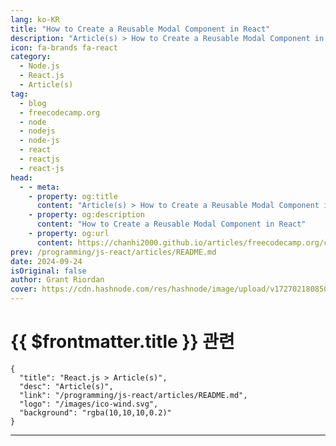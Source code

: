 ```yaml
---
lang: ko-KR
title: "How to Create a Reusable Modal Component in React"
description: "Article(s) > How to Create a Reusable Modal Component in React"
icon: fa-brands fa-react
category: 
  - Node.js
  - React.js
  - Article(s)
tag: 
  - blog
  - freecodecamp.org
  - node
  - nodejs
  - node-js
  - react
  - reactjs
  - react-js
head:
  - - meta:
    - property: og:title
      content: "Article(s) > How to Create a Reusable Modal Component in React"
    - property: og:description
      content: "How to Create a Reusable Modal Component in React"
    - property: og:url
      content: https://chanhi2000.github.io/articles/freecodecamp.org/create-react-reusable-modal-component.html
prev: /programming/js-react/articles/README.md
date: 2024-09-24
isOriginal: false
author: Grant Riordan
cover: https://cdn.hashnode.com/res/hashnode/image/upload/v1727021808508/312a7af2-5049-4093-9f58-5ef277986598.png
---
```


# {{ $frontmatter.title }} 관련

```component VPCard
{
  "title": "React.js > Article(s)",
  "desc": "Article(s)",
  "link": "/programming/js-react/articles/README.md",
  "logo": "/images/ico-wind.svg",
  "background": "rgba(10,10,10,0.2)"
}
```

---

<SiteInfo
  name="How to Create a Reusable Modal Component in React"
  desc="When using React, we strive to create reusable components as much as we can to limit the number of components and repetition. This keeps your code “DRY”. DRY is a concept you may have come across—it means “Don’t Repeat Yourself”. DRY is a coding prin..."
  url="https://freecodecamp.org/news/create-react-reusable-modal-component/"
  logo="https://cdn.freecodecamp.org/universal/favicons/favicon.ico"
  preview="https://cdn.hashnode.com/res/hashnode/image/upload/v1727021808508/312a7af2-5049-4093-9f58-5ef277986598.png"/>

<!-- TODO: 작성 -->

<!-- 
<p>When using React, we strive to create reusable components as much as we can to limit the number of components and repetition. This keeps your code “DRY”.</p>
<p>DRY is a concept you may have come across—it means “Don’t Repeat Yourself”. DRY is a coding principle that encourages you to minimize code duplication by using abstractions like functions or modules.</p>
<p>It's important because it reduces redundancy, makes code easier to maintain, improves readability, and decreases the risk of errors during updates.</p>
<h2 id="heading-what-will-this-article-cover">What Will This Article Cover?</h2>
<p>In this article, you’ll learn:</p>
<ul>
<li><p>How to build a modal using React and CSS.</p>
</li>
<li><p>How to ensure that the modal can be reused in multiple scenarios, content and styling.</p>
</li>
<li><p>How to integrate state and callback functions into the modal.</p>
</li>
</ul>
<h2 id="heading-table-of-contents">Table of Contents</h2>
<ul>
<li><p><a class="post-section-overview" href="#heading-what-will-this-article-cover">What Will This Article Cover?</a></p>
</li>
<li><p><a class="post-section-overview" href="#heading-the-core-modal-component">The Core Modal Component</a></p>
</li>
<li><p><a class="post-section-overview" href="#heading-props-interface">Props Interface</a></p>
</li>
<li><p><a class="post-section-overview" href="#heading-the-markup">The Markup</a></p>
</li>
<li><p><a class="post-section-overview" href="#heading-react-useeffect">React useEffect</a></p>
</li>
<li><p><a class="post-section-overview" href="#heading-when-do-we-use-useeffect">When Do We Use useEffect?</a></p>
</li>
<li><p><a class="post-section-overview" href="#heading-how-to-use-the-reusable-modal">How to Use the Reusable Modal</a></p>
</li>
<li><p><a class="post-section-overview" href="#heading-additional-improvements">Additional Improvements</a></p>
</li>
<li><p><a class="post-section-overview" href="#heading-conclusion">Conclusion</a></p>
</li>
</ul>
<h2 id="heading-the-core-modal-component">The Core Modal Component</h2>
<p>In this section, we'll use React to build a component library. There are multiple patterns that you can follow to do this, but one of my favorite is the atomic design pattern.</p>
<pre class="language-typescript" tabindex="0"><code class="language-typescript"><span class="token keyword">import</span> React<span class="token punctuation">,</span> <span class="token punctuation">{</span>useEffect<span class="token punctuation">}</span> <span class="token keyword">from</span> <span class="token string">'react'</span><span class="token punctuation">;</span>
<span class="token keyword">import</span> <span class="token string">'./Modal.css'</span>

<span class="token keyword">interface</span> <span class="token class-name">Props</span> <span class="token punctuation">{</span>
    open<span class="token operator">:</span> <span class="token builtin">boolean</span><span class="token punctuation">;</span>
    cancelFn<span class="token operator">?</span><span class="token operator">:</span> <span class="token punctuation">(</span><span class="token punctuation">)</span> <span class="token operator">=&gt;</span> <span class="token keyword">void</span><span class="token punctuation">;</span>
    primaryFn<span class="token operator">?</span><span class="token operator">:</span> <span class="token punctuation">(</span><span class="token punctuation">)</span> <span class="token operator">=&gt;</span> <span class="token keyword">void</span><span class="token punctuation">;</span>
    closeIcon<span class="token operator">?</span><span class="token operator">:</span> <span class="token builtin">string</span><span class="token punctuation">;</span>
    content<span class="token operator">?</span><span class="token operator">:</span> React<span class="token punctuation">.</span>ReactNode<span class="token punctuation">;</span>
    titleContent<span class="token operator">?</span><span class="token operator">:</span> React<span class="token punctuation">.</span>ReactNode<span class="token punctuation">;</span>
    className<span class="token operator">?</span><span class="token operator">:</span> <span class="token builtin">string</span><span class="token punctuation">;</span>
<span class="token punctuation">}</span>

<span class="token keyword">export</span> <span class="token keyword">const</span> Modal<span class="token operator">:</span> React<span class="token punctuation">.</span><span class="token constant">FC</span><span class="token operator">&lt;</span>Props<span class="token operator">&gt;</span> <span class="token operator">=</span> <span class="token punctuation">(</span>props<span class="token punctuation">)</span> <span class="token operator">=&gt;</span> <span class="token punctuation">{</span>
    <span class="token keyword">const</span> <span class="token punctuation">{</span>open<span class="token punctuation">,</span> cancelFn<span class="token punctuation">,</span> primaryFn<span class="token punctuation">,</span> closeIcon<span class="token punctuation">,</span> titleContent<span class="token punctuation">,</span> content<span class="token punctuation">}</span> <span class="token operator">=</span> props<span class="token punctuation">;</span>

    <span class="token comment">// simple useEffect to capture ESC key to close the modal </span>
    <span class="token function">useEffect</span><span class="token punctuation">(</span><span class="token punctuation">(</span><span class="token punctuation">)</span> <span class="token operator">=&gt;</span> <span class="token punctuation">{</span>
        <span class="token keyword">const</span> <span class="token function-variable function">handleKeyDown</span> <span class="token operator">=</span> <span class="token punctuation">(</span>e<span class="token operator">:</span> KeyboardEvent<span class="token punctuation">)</span> <span class="token operator">=&gt;</span> <span class="token punctuation">{</span>
            <span class="token keyword">if</span> <span class="token punctuation">(</span>e<span class="token punctuation">.</span>key <span class="token operator">===</span> <span class="token string">'Escape'</span> <span class="token operator">&amp;&amp;</span> open<span class="token punctuation">)</span> <span class="token punctuation">{</span>
                <span class="token keyword">if</span> <span class="token punctuation">(</span>cancelFn<span class="token punctuation">)</span> <span class="token punctuation">{</span>
                    <span class="token function">cancelFn</span><span class="token punctuation">(</span><span class="token punctuation">)</span><span class="token punctuation">;</span>
                <span class="token punctuation">}</span>
            <span class="token punctuation">}</span>
        <span class="token punctuation">}</span><span class="token punctuation">;</span>

        document<span class="token punctuation">.</span><span class="token function">addEventListener</span><span class="token punctuation">(</span><span class="token string">'keydown'</span><span class="token punctuation">,</span> handleKeyDown<span class="token punctuation">)</span><span class="token punctuation">;</span>
        <span class="token keyword">return</span> <span class="token punctuation">(</span><span class="token punctuation">)</span> <span class="token operator">=&gt;</span> document<span class="token punctuation">.</span><span class="token function">removeEventListener</span><span class="token punctuation">(</span><span class="token string">'keydown'</span><span class="token punctuation">,</span> handleKeyDown<span class="token punctuation">)</span><span class="token punctuation">;</span>
    <span class="token punctuation">}</span><span class="token punctuation">,</span> <span class="token punctuation">[</span>open<span class="token punctuation">,</span> cancelFn<span class="token punctuation">]</span><span class="token punctuation">)</span><span class="token punctuation">;</span>


    <span class="token keyword">if</span> <span class="token punctuation">(</span><span class="token operator">!</span>open<span class="token punctuation">)</span> <span class="token keyword">return</span> <span class="token keyword">null</span><span class="token punctuation">;</span>

    <span class="token keyword">return</span> <span class="token punctuation">(</span>
        <span class="token operator">&lt;</span>div className<span class="token operator">=</span><span class="token string">"modalBackground"</span><span class="token operator">&gt;</span>
            <span class="token operator">&lt;</span>div className<span class="token operator">=</span><span class="token string">"modalContainer"</span><span class="token operator">&gt;</span>
                <span class="token punctuation">{</span>titleContent <span class="token operator">&amp;&amp;</span> <span class="token punctuation">(</span><span class="token operator">&lt;</span>div className<span class="token operator">=</span><span class="token string">"title"</span><span class="token operator">&gt;</span>
                        <span class="token punctuation">{</span>titleContent<span class="token punctuation">}</span>
                        <span class="token operator">&lt;</span>div className<span class="token operator">=</span><span class="token string">"titleCloseBtn"</span><span class="token operator">&gt;</span>
                            <span class="token operator">&lt;</span>button onClick<span class="token operator">=</span><span class="token punctuation">{</span>cancelFn<span class="token punctuation">}</span><span class="token operator">&gt;</span><span class="token punctuation">{</span>closeIcon <span class="token operator">??</span> <span class="token string">'X'</span><span class="token punctuation">}</span><span class="token operator">&lt;</span><span class="token operator">/</span>button<span class="token operator">&gt;</span>
                        <span class="token operator">&lt;</span><span class="token operator">/</span>div<span class="token operator">&gt;</span>
                    <span class="token operator">&lt;</span><span class="token operator">/</span>div<span class="token operator">&gt;</span>
                <span class="token punctuation">)</span><span class="token punctuation">}</span>

                <span class="token operator">&lt;</span>div className<span class="token operator">=</span><span class="token string">"body"</span><span class="token operator">&gt;</span>
                    <span class="token punctuation">{</span>content<span class="token punctuation">}</span>
                <span class="token operator">&lt;</span><span class="token operator">/</span>div<span class="token operator">&gt;</span>

                <span class="token operator">&lt;</span>div className<span class="token operator">=</span><span class="token string">"footer"</span><span class="token operator">&gt;</span>
                    <span class="token punctuation">{</span>secondaryFn <span class="token operator">&amp;&amp;</span> <span class="token punctuation">(</span>
                        <span class="token operator">&lt;</span>button onClick<span class="token operator">=</span><span class="token punctuation">{</span>secondaryFn<span class="token punctuation">}</span> id<span class="token operator">=</span><span class="token string">"cancelBtn"</span><span class="token operator">&gt;</span>
                            Cancel
                        <span class="token operator">&lt;</span><span class="token operator">/</span>button<span class="token operator">&gt;</span>
                    <span class="token punctuation">)</span><span class="token punctuation">}</span>
                    <span class="token punctuation">{</span>primaryFn <span class="token operator">&amp;&amp;</span> <span class="token punctuation">(</span>
                        <span class="token operator">&lt;</span>button onClick<span class="token operator">=</span><span class="token punctuation">{</span>primaryFn<span class="token punctuation">}</span><span class="token operator">&gt;</span>Continue<span class="token operator">&lt;</span><span class="token operator">/</span>button<span class="token operator">&gt;</span>
                    <span class="token punctuation">)</span><span class="token punctuation">}</span>
                <span class="token operator">&lt;</span><span class="token operator">/</span>div<span class="token operator">&gt;</span>
            <span class="token operator">&lt;</span><span class="token operator">/</span>div<span class="token operator">&gt;</span>
        <span class="token operator">&lt;</span><span class="token operator">/</span>div<span class="token operator">&gt;</span>

    <span class="token punctuation">)</span><span class="token punctuation">;</span>
<span class="token punctuation">}</span><span class="token punctuation">;</span>
</code></pre>
<pre class="language-scss" tabindex="0"><code class="language-scss">
<span class="token selector">.modalBackground </span><span class="token punctuation">{</span>
    <span class="token property">width</span><span class="token punctuation">:</span> 100vw<span class="token punctuation">;</span>
    <span class="token property">height</span><span class="token punctuation">:</span> 100vh<span class="token punctuation">;</span>
    <span class="token property">background-color</span><span class="token punctuation">:</span> <span class="token function">rgb</span><span class="token punctuation">(</span>33<span class="token punctuation">,</span> 33<span class="token punctuation">,</span> 33<span class="token punctuation">,</span> 0.9<span class="token punctuation">)</span><span class="token punctuation">;</span>
    <span class="token property">position</span><span class="token punctuation">:</span> fixed<span class="token punctuation">;</span>
    <span class="token property">display</span><span class="token punctuation">:</span> flex<span class="token punctuation">;</span>
    <span class="token property">justify-content</span><span class="token punctuation">:</span> center<span class="token punctuation">;</span>
    <span class="token property">align-items</span><span class="token punctuation">:</span> center<span class="token punctuation">;</span>
<span class="token punctuation">}</span>

<span class="token selector">.modalContainer </span><span class="token punctuation">{</span>
    <span class="token property">display</span><span class="token punctuation">:</span> flex<span class="token punctuation">;</span>
    <span class="token property">flex-direction</span><span class="token punctuation">:</span> column<span class="token punctuation">;</span>
    <span class="token property">border-radius</span><span class="token punctuation">:</span> 20px<span class="token punctuation">;</span>
    <span class="token property">background-color</span><span class="token punctuation">:</span> white<span class="token punctuation">;</span>
    <span class="token property">box-shadow</span><span class="token punctuation">:</span> <span class="token function">rgba</span><span class="token punctuation">(</span>0<span class="token punctuation">,</span> 0<span class="token punctuation">,</span> 0<span class="token punctuation">,</span> 0.35<span class="token punctuation">)</span> 0px 5px 15px<span class="token punctuation">;</span>

<span class="token punctuation">}</span>

<span class="token selector">.modalContainer .title </span><span class="token punctuation">{</span>
    <span class="token property">display</span><span class="token punctuation">:</span> flex<span class="token punctuation">;</span>
    <span class="token property">flex-direction</span><span class="token punctuation">:</span> row<span class="token punctuation">;</span>
    <span class="token property">text-align</span><span class="token punctuation">:</span> center<span class="token punctuation">;</span>
    <span class="token property">align-items</span><span class="token punctuation">:</span> center<span class="token punctuation">;</span>
    <span class="token property">justify-content</span><span class="token punctuation">:</span> space-between<span class="token punctuation">;</span>
    <span class="token property">padding</span><span class="token punctuation">:</span> 8px<span class="token punctuation">;</span>
    <span class="token property">border-top-right-radius</span><span class="token punctuation">:</span> 20px<span class="token punctuation">;</span>
    <span class="token property">border-top-left-radius</span><span class="token punctuation">:</span> 20px<span class="token punctuation">;</span>
    <span class="token property">background-color</span><span class="token punctuation">:</span> #FFE936<span class="token punctuation">;</span>
<span class="token punctuation">}</span>

<span class="token selector">.titleCloseBtn </span><span class="token punctuation">{</span>
    <span class="token property">display</span><span class="token punctuation">:</span> flex<span class="token punctuation">;</span>
    <span class="token property">justify-content</span><span class="token punctuation">:</span> flex-end<span class="token punctuation">;</span>
<span class="token punctuation">}</span>

<span class="token selector">.titleCloseBtn button </span><span class="token punctuation">{</span>
    <span class="token property">font-size</span><span class="token punctuation">:</span> 0.3rem<span class="token punctuation">;</span>
<span class="token punctuation">}</span>

<span class="token selector">.titleCloseBtn button </span><span class="token punctuation">{</span>
    <span class="token property">background-color</span><span class="token punctuation">:</span> transparent<span class="token punctuation">;</span>
    <span class="token property">border</span><span class="token punctuation">:</span> none<span class="token punctuation">;</span>
    <span class="token property">font-size</span><span class="token punctuation">:</span> 25px<span class="token punctuation">;</span>
    <span class="token property">cursor</span><span class="token punctuation">:</span> pointer<span class="token punctuation">;</span>
<span class="token punctuation">}</span>

<span class="token selector">.modalContainer .body </span><span class="token punctuation">{</span>
    <span class="token property">flex</span><span class="token punctuation">:</span> 1<span class="token punctuation">;</span>
    <span class="token property">padding</span><span class="token punctuation">:</span> 16px<span class="token punctuation">;</span>
    <span class="token property">display</span><span class="token punctuation">:</span> flex<span class="token punctuation">;</span>
    <span class="token property">flex-direction</span><span class="token punctuation">:</span> column<span class="token punctuation">;</span>
    <span class="token property">justify-content</span><span class="token punctuation">:</span> center<span class="token punctuation">;</span>
    <span class="token property">align-items</span><span class="token punctuation">:</span> center<span class="token punctuation">;</span>
    <span class="token property">font-size</span><span class="token punctuation">:</span> 1rem<span class="token punctuation">;</span>
    <span class="token property">text-align</span><span class="token punctuation">:</span> center<span class="token punctuation">;</span>
<span class="token punctuation">}</span>

<span class="token selector">.modalContainer .footer </span><span class="token punctuation">{</span>
    <span class="token property">display</span><span class="token punctuation">:</span> flex<span class="token punctuation">;</span>
    <span class="token property">justify-content</span><span class="token punctuation">:</span> center<span class="token punctuation">;</span>
    <span class="token property">align-items</span><span class="token punctuation">:</span> center<span class="token punctuation">;</span>
<span class="token punctuation">}</span>

<span class="token selector">.modalContainer .footer button </span><span class="token punctuation">{</span>
    <span class="token property">width</span><span class="token punctuation">:</span> 150px<span class="token punctuation">;</span>
    <span class="token property">height</span><span class="token punctuation">:</span> 45px<span class="token punctuation">;</span>
    <span class="token property">margin</span><span class="token punctuation">:</span> 10px<span class="token punctuation">;</span>
    <span class="token property">border</span><span class="token punctuation">:</span> none<span class="token punctuation">;</span>
    <span class="token property">background-color</span><span class="token punctuation">:</span> cornflowerblue<span class="token punctuation">;</span>
    <span class="token property">color</span><span class="token punctuation">:</span> white<span class="token punctuation">;</span>
    <span class="token property">border-radius</span><span class="token punctuation">:</span> 8px<span class="token punctuation">;</span>
    <span class="token property">font-size</span><span class="token punctuation">:</span> 20px<span class="token punctuation">;</span>
    <span class="token property">cursor</span><span class="token punctuation">:</span> pointer<span class="token punctuation">;</span>
<span class="token punctuation">}</span>

<span class="token selector">#cancelBtn </span><span class="token punctuation">{</span>
    <span class="token property">background-color</span><span class="token punctuation">:</span> crimson<span class="token punctuation">;</span>
<span class="token punctuation">}</span>
</code></pre>
<p>The code above is the core modal component. Let’s break it down.</p>
<h2 id="heading-props-interface">Props Interface</h2>
<pre class="language-typescript" tabindex="0"><code class="language-typescript"><span class="token keyword">interface</span> <span class="token class-name">Props</span> <span class="token punctuation">{</span>
    open<span class="token operator">:</span> <span class="token builtin">boolean</span><span class="token punctuation">;</span>
    cancelFn<span class="token operator">?</span><span class="token operator">:</span> <span class="token punctuation">(</span><span class="token punctuation">)</span> <span class="token operator">=&gt;</span> <span class="token keyword">void</span><span class="token punctuation">;</span>
    primaryFn<span class="token operator">?</span><span class="token operator">:</span> <span class="token punctuation">(</span><span class="token punctuation">)</span> <span class="token operator">=&gt;</span> <span class="token keyword">void</span><span class="token punctuation">;</span>
    closeIcon<span class="token operator">?</span><span class="token operator">:</span> <span class="token builtin">string</span> <span class="token operator">|</span> React<span class="token punctuation">.</span>ReactNode<span class="token punctuation">;</span>
    content<span class="token operator">?</span><span class="token operator">:</span> React<span class="token punctuation">.</span>ReactNode<span class="token punctuation">;</span>
    titleContent<span class="token operator">?</span><span class="token operator">:</span> React<span class="token punctuation">.</span>ReactNode<span class="token punctuation">;</span>
<span class="token punctuation">}</span>
</code></pre>
<p>In this interface (which we’re passing to the <code>Modal</code> component) we have:</p>
<ul>
<li><p><code>open</code>: A boolean value that signifies whether the modal should be shown or not. A common way of toggling the modal on or off.</p>
</li>
<li><p><code>cancelFn</code>: An optional parameter (denoted by <code>?</code>) that provides a call back function for when the secondary button is being pressed. For example, the <code>cancel</code> functionality to close the modal, or undo an action.</p>
</li>
<li><p><code>primaryFn</code>: An optional parameter that provides a call back function for when the primary button is being pressed. For example, <code>ok</code>, <code>confirm</code>, or <code>submit</code> functionality.</p>
</li>
<li><p><code>closeIcon</code>: An optional parameter that provides an icon to be used as the top right close button for the modal. For example, you could use a circle with an X in it, or another form of a button.</p>
</li>
<li><p><code>content</code>: An optional parameter that provides the inner content for the modal. This could be as simple as a <code>&lt;p/&gt;</code> tag to a fully fledged <code>&lt;form/&gt;</code> element.</p>
</li>
<li><p><code>titleContent</code>: An optional parameter that provides content to be situated within the title section of the modal. This could be anything from text, to a logo image, anything you want.</p>
</li>
</ul>
<h2 id="heading-the-markup">The Markup</h2>
<p>The markup is pretty straightforward, there are <code>divs</code> for each section (title, content, and actions) along with some conditional rendering logic.</p>
<p>That is:</p>
<pre class="language-typescript" tabindex="0"><code class="language-typescript"><span class="token punctuation">{</span>titleContent <span class="token operator">&amp;&amp;</span> <span class="token punctuation">(</span>
    <span class="token operator">&lt;</span>div className<span class="token operator">=</span><span class="token string">"title"</span><span class="token operator">&gt;</span>
        <span class="token punctuation">{</span>titleContent<span class="token punctuation">}</span>
        <span class="token operator">&lt;</span>div className<span class="token operator">=</span><span class="token string">"titleCloseBtn"</span><span class="token operator">&gt;</span>
            <span class="token operator">&lt;</span>button onClick<span class="token operator">=</span><span class="token punctuation">{</span>secondaryFn<span class="token punctuation">}</span><span class="token operator">&gt;</span><span class="token punctuation">{</span>closeIcon <span class="token operator">??</span> <span class="token string">'X'</span><span class="token punctuation">}</span><span class="token operator">&lt;</span><span class="token operator">/</span>button<span class="token operator">&gt;</span>
         <span class="token operator">&lt;</span><span class="token operator">/</span>div<span class="token operator">&gt;</span>
    <span class="token operator">&lt;</span><span class="token operator">/</span>div<span class="token operator">&gt;</span>
<span class="token punctuation">)</span><span class="token punctuation">}</span>
</code></pre>
<p>We used the short-circuit evaluation syntax to check if the <code>titleContent</code> property is defined by the developer. If it is, the modal’s title is rendered; if not, the title section is omitted.</p>
<p>This approach allows flexible configuration of the modal, letting you easily include or exclude sections like title, content, or actions.</p>
<p>For example, a confirmation modal might only need a title like 'Are you sure?' and action buttons like 'Yes' or 'No', without any additional content.</p>
<h2 id="heading-react-useeffect">React useEffect</h2>
<p>If you’re not familiar with <code>useEffect</code> and plan on using React more, l’d highly recommend reading about it <a target="_blank" href="https://react.dev/reference/react/useEffect">here</a>, as it is one of the backbones of React’s ecosystem.</p>
<p>In essence, <code>useEffect</code> is like a helper that makes sure you do things at the right time in your app.</p>
<h2 id="heading-when-do-we-use-useeffect">When Do We Use <code>useEffect</code>?</h2>
<ol>
<li><p>When you want something to happen right after your app is ready:</p>
<ul>
<li>Example: When the app opens, and you want to fetch some data from the internet (like loading recipes for your dinner).</li>
</ul>
</li>
<li><p>When something a state variable or input prop changes, and you want to do something after that change.</p>
</li>
<li><p>When your app closes or cleans up.</p>
</li>
</ol>
<p>In our React App, we’ve created a <code>useEffect</code> Hook that runs after our modal component has loaded. The <code>useEffect</code> will simply attach a <code>keydown</code> event handler to the <code>document</code> (the page/DOM), which will listen to all keys that are pressed on the screen, and then check if it is the <code>ESC</code> key.</p>
<p>If it is the <code>ESC</code> key, it will call the <code>secondaryFn</code> function passed into the modal. In our case, this is the function that closes the modal. The <code>return</code> statement removes the event handler on unmount (when <code>modalOpen</code> is <code>false</code>).</p>
<h2 id="heading-how-to-use-the-reusable-modal">How to Use the Reusable Modal</h2>
<pre class="language-typescript" tabindex="0"><code class="language-typescript"><span class="token keyword">import</span> <span class="token string">'./App.css'</span>
<span class="token keyword">import</span> <span class="token punctuation">{</span>useState<span class="token punctuation">}</span> <span class="token keyword">from</span> <span class="token string">"react"</span><span class="token punctuation">;</span>
<span class="token keyword">import</span> <span class="token punctuation">{</span>Modal<span class="token punctuation">}</span> <span class="token keyword">from</span> <span class="token string">"./components/molecules/Modal"</span><span class="token punctuation">;</span>

<span class="token keyword">function</span> <span class="token function">App</span><span class="token punctuation">(</span><span class="token punctuation">)</span> <span class="token punctuation">{</span>

    <span class="token keyword">const</span> <span class="token punctuation">[</span>modalOpen<span class="token punctuation">,</span> setModalOpen<span class="token punctuation">]</span> <span class="token operator">=</span> <span class="token function">useState</span><span class="token punctuation">(</span><span class="token boolean">false</span><span class="token punctuation">)</span><span class="token punctuation">;</span>

    <span class="token keyword">return</span> <span class="token punctuation">(</span>
        <span class="token operator">&lt;</span>div className<span class="token operator">=</span><span class="token string">"App"</span><span class="token operator">&gt;</span>
            <span class="token operator">&lt;</span>h1<span class="token operator">&gt;</span>Hey<span class="token punctuation">,</span> click on the button to open the modal<span class="token punctuation">.</span><span class="token operator">&lt;</span><span class="token operator">/</span>h1<span class="token operator">&gt;</span>
            <span class="token operator">&lt;</span>button className<span class="token operator">=</span><span class="token string">"openModalBtn"</span> onClick<span class="token operator">=</span><span class="token punctuation">{</span><span class="token punctuation">(</span><span class="token punctuation">)</span> <span class="token operator">=&gt;</span> <span class="token function">setModalOpen</span><span class="token punctuation">(</span><span class="token boolean">true</span><span class="token punctuation">)</span><span class="token punctuation">}</span><span class="token operator">&gt;</span>
                Open
            <span class="token operator">&lt;</span><span class="token operator">/</span>button<span class="token operator">&gt;</span>

            <span class="token operator">&lt;</span>Modal 
                open<span class="token operator">=</span><span class="token punctuation">{</span>modalOpen<span class="token punctuation">}</span>
                titleContent<span class="token operator">=</span><span class="token punctuation">{</span><span class="token operator">&lt;</span>h1<span class="token operator">&gt;</span> Close <span class="token operator">&lt;</span><span class="token operator">/</span>h1<span class="token operator">&gt;</span><span class="token punctuation">}</span>
                secondaryFn<span class="token operator">=</span><span class="token punctuation">{</span><span class="token punctuation">(</span><span class="token punctuation">)</span> <span class="token operator">=&gt;</span> <span class="token function">setModalOpen</span><span class="token punctuation">(</span><span class="token boolean">false</span><span class="token punctuation">)</span><span class="token punctuation">}</span>
                content<span class="token operator">=</span><span class="token punctuation">{</span>
                   <span class="token operator">&lt;</span><span class="token operator">&gt;</span>
                     <span class="token operator">&lt;</span>h2<span class="token operator">&gt;</span>This <span class="token keyword">is</span> a modal<span class="token operator">&lt;</span><span class="token operator">/</span>h2<span class="token operator">&gt;</span>
                     <span class="token operator">&lt;</span>p<span class="token operator">&gt;</span>You can close it by pressing Escape key<span class="token punctuation">,</span> pressing close<span class="token punctuation">,</span> or clicking outside the modal<span class="token punctuation">.</span><span class="token operator">&lt;</span><span class="token operator">/</span>p<span class="token operator">&gt;</span>
                  <span class="token operator">&lt;</span><span class="token operator">/</span><span class="token operator">&gt;</span>

               <span class="token punctuation">}</span>
           <span class="token operator">/</span><span class="token operator">&gt;</span>
        <span class="token operator">&lt;</span><span class="token operator">/</span>div<span class="token operator">&gt;</span>
    <span class="token punctuation">)</span><span class="token punctuation">;</span>
<span class="token punctuation">}</span>

<span class="token keyword">export</span> <span class="token keyword">default</span> App
</code></pre>
<h3 id="heading-breaking-it-down">Breaking It Down</h3>
<p>In the above code, we have a button component that triggers the modal to be displayed. This is done by updating the <code>useState</code> variable <code>modalOpen</code>. Setting this to <code>true</code> will cause the <code>Modal</code> component to be seen.</p>
<p>Further down the code, we implemented the <code>Modal</code> component and passed in the relevant properties within the modal: a title, body content, and a secondary button (we didn't pass a primary function). This renders the following modal:</p>
<p><img src="https://cdn.hashnode.com/res/hashnode/image/upload/v1726519310027/a88f68a8-7bed-49cf-bbd2-ad4b2f5dea05.png" alt="Image: implemented information modal" class="image--center mx-auto" width="1426" height="760" loading="lazy"></p>
<p>Using the same component, we can also mix it up and build a confirmation modal like so:</p>
<p><img src="https://cdn.hashnode.com/res/hashnode/image/upload/v1726519756233/e9c2bf7f-0ea1-4656-859e-2a9b90a4418d.png" alt="e9c2bf7f-0ea1-4656-859e-2a9b90a4418d" class="image--center mx-auto" width="780" height="660" loading="lazy"></p>
<p>Replacing the previous modal implementation with:</p>
<pre class="language-typescript" tabindex="0"><code class="language-typescript"><span class="token operator">&lt;</span>Modal
    open<span class="token operator">=</span><span class="token punctuation">{</span>modalOpen<span class="token punctuation">}</span>
    titleContent<span class="token operator">=</span><span class="token punctuation">{</span><span class="token operator">&lt;</span>h1<span class="token operator">&gt;</span> Are you sure<span class="token operator">?</span> <span class="token operator">&lt;</span><span class="token operator">/</span>h1<span class="token operator">&gt;</span><span class="token punctuation">}</span>
    cancelFn<span class="token operator">=</span><span class="token punctuation">{</span><span class="token punctuation">(</span><span class="token punctuation">)</span> <span class="token operator">=&gt;</span> <span class="token function">setModalOpen</span><span class="token punctuation">(</span><span class="token boolean">false</span><span class="token punctuation">)</span><span class="token punctuation">}</span>
    primaryFn<span class="token operator">=</span><span class="token punctuation">{</span><span class="token punctuation">(</span><span class="token punctuation">)</span> <span class="token operator">=&gt;</span> <span class="token punctuation">{</span>
        <span class="token function">alert</span><span class="token punctuation">(</span><span class="token string">" You deleted everything everything"</span><span class="token punctuation">)</span><span class="token punctuation">;</span>
        <span class="token function">setModalOpen</span><span class="token punctuation">(</span><span class="token boolean">false</span><span class="token punctuation">)</span><span class="token punctuation">;</span>
    <span class="token punctuation">}</span><span class="token punctuation">}</span>
    content<span class="token operator">=</span><span class="token punctuation">{</span>
        <span class="token operator">&lt;</span><span class="token operator">&gt;</span>
            <span class="token operator">&lt;</span>h4<span class="token operator">&gt;</span>Do you really want to <span class="token keyword">delete</span> everything<span class="token operator">?</span><span class="token operator">&lt;</span><span class="token operator">/</span>h4<span class="token operator">&gt;</span>
        <span class="token operator">&lt;</span><span class="token operator">/</span><span class="token operator">&gt;</span>
    <span class="token punctuation">}</span>
<span class="token operator">/</span><span class="token operator">&gt;</span>
</code></pre>
<p>There you have it, you have a <code>Modal</code> component with endless possibilities and configurations, depending on what content you pass to each area of the modal.</p>
<h2 id="heading-additional-improvements">Additional Improvements</h2>
<p>There are some additional improvements</p>
<h3 id="heading-replacing-the-cancel-and-primary-buttons">Replacing the Cancel and Primary Buttons</h3>
<p>Instead of passing the <code>cancelFn</code> and <code>primaryFn</code> properties, you can pass a full component containing the buttons, or any other footer components.  </p>
<p>The updated code should look like this:</p>
<pre class="language-typescript" tabindex="0"><code class="language-typescript"><span class="token keyword">import</span> React<span class="token punctuation">,</span> <span class="token punctuation">{</span> useEffect <span class="token punctuation">}</span> <span class="token keyword">from</span> <span class="token string">'react'</span><span class="token punctuation">;</span>
<span class="token keyword">import</span> <span class="token string">'./Modal.css'</span><span class="token punctuation">;</span>

<span class="token keyword">interface</span> <span class="token class-name">Props</span> <span class="token punctuation">{</span>
    open<span class="token operator">:</span> <span class="token builtin">boolean</span><span class="token punctuation">;</span>
    <span class="token function-variable function">escFn</span><span class="token operator">:</span> <span class="token punctuation">(</span><span class="token punctuation">)</span> <span class="token operator">=&gt;</span> <span class="token keyword">void</span><span class="token punctuation">;</span>
    closeIcon<span class="token operator">?</span><span class="token operator">:</span> <span class="token builtin">string</span><span class="token punctuation">;</span>
    content<span class="token operator">?</span><span class="token operator">:</span> React<span class="token punctuation">.</span>ReactNode<span class="token punctuation">;</span>
    titleContent<span class="token operator">?</span><span class="token operator">:</span> React<span class="token punctuation">.</span>ReactNode<span class="token punctuation">;</span>
    className<span class="token operator">?</span><span class="token operator">:</span> <span class="token builtin">string</span><span class="token punctuation">;</span>
    actions<span class="token operator">?</span><span class="token operator">:</span> React<span class="token punctuation">.</span>ReactNode<span class="token punctuation">;</span> <span class="token comment">// This will be used to pass buttons or other actions as children</span>
<span class="token punctuation">}</span>

<span class="token keyword">export</span> <span class="token keyword">const</span> Modal<span class="token operator">:</span> React<span class="token punctuation">.</span><span class="token constant">FC</span><span class="token operator">&lt;</span>Props<span class="token operator">&gt;</span> <span class="token operator">=</span> <span class="token punctuation">(</span>props<span class="token punctuation">)</span> <span class="token operator">=&gt;</span> <span class="token punctuation">{</span>
    <span class="token keyword">const</span> <span class="token punctuation">{</span> open<span class="token punctuation">,</span> closeIcon<span class="token punctuation">,</span> titleContent<span class="token punctuation">,</span> content<span class="token punctuation">,</span> actions <span class="token punctuation">}</span> <span class="token operator">=</span> props<span class="token punctuation">;</span>

    <span class="token function">useEffect</span><span class="token punctuation">(</span><span class="token punctuation">(</span><span class="token punctuation">)</span> <span class="token operator">=&gt;</span> <span class="token punctuation">{</span>
        <span class="token keyword">const</span> <span class="token function-variable function">handleKeyDown</span> <span class="token operator">=</span> <span class="token punctuation">(</span>e<span class="token operator">:</span> KeyboardEvent<span class="token punctuation">)</span> <span class="token operator">=&gt;</span> <span class="token punctuation">{</span>
            <span class="token keyword">if</span> <span class="token punctuation">(</span>e<span class="token punctuation">.</span>key <span class="token operator">===</span> <span class="token string">'Escape'</span> <span class="token operator">&amp;&amp;</span> open<span class="token punctuation">)</span> <span class="token punctuation">{</span>

            <span class="token punctuation">}</span>
        <span class="token punctuation">}</span><span class="token punctuation">;</span>
        document<span class="token punctuation">.</span><span class="token function">addEventListener</span><span class="token punctuation">(</span><span class="token string">'keydown'</span><span class="token punctuation">,</span> handleKeyDown<span class="token punctuation">)</span><span class="token punctuation">;</span>
        <span class="token keyword">return</span> <span class="token punctuation">(</span><span class="token punctuation">)</span> <span class="token operator">=&gt;</span> document<span class="token punctuation">.</span><span class="token function">removeEventListener</span><span class="token punctuation">(</span><span class="token string">'keydown'</span><span class="token punctuation">,</span> handleKeyDown<span class="token punctuation">)</span><span class="token punctuation">;</span>
    <span class="token punctuation">}</span><span class="token punctuation">,</span> <span class="token punctuation">[</span>open<span class="token punctuation">]</span><span class="token punctuation">)</span><span class="token punctuation">;</span>

    <span class="token keyword">if</span> <span class="token punctuation">(</span><span class="token operator">!</span>open<span class="token punctuation">)</span> <span class="token keyword">return</span> <span class="token keyword">null</span><span class="token punctuation">;</span>

    <span class="token keyword">return</span> <span class="token punctuation">(</span>
        <span class="token operator">&lt;</span>div className<span class="token operator">=</span><span class="token string">"modalBackground"</span><span class="token operator">&gt;</span>
            <span class="token operator">&lt;</span>div className<span class="token operator">=</span><span class="token string">"modalContainer"</span><span class="token operator">&gt;</span>
                <span class="token punctuation">{</span>titleContent <span class="token operator">&amp;&amp;</span> <span class="token punctuation">(</span>
                    <span class="token operator">&lt;</span>div className<span class="token operator">=</span><span class="token string">"title"</span><span class="token operator">&gt;</span>
                        <span class="token punctuation">{</span>titleContent<span class="token punctuation">}</span>
                        <span class="token operator">&lt;</span>div className<span class="token operator">=</span><span class="token string">"titleCloseBtn"</span><span class="token operator">&gt;</span>
                            <span class="token operator">&lt;</span>button<span class="token operator">&gt;</span><span class="token punctuation">{</span>closeIcon <span class="token operator">??</span> <span class="token string">'X'</span><span class="token punctuation">}</span><span class="token operator">&lt;</span><span class="token operator">/</span>button<span class="token operator">&gt;</span>
                        <span class="token operator">&lt;</span><span class="token operator">/</span>div<span class="token operator">&gt;</span>
                    <span class="token operator">&lt;</span><span class="token operator">/</span>div<span class="token operator">&gt;</span>
                <span class="token punctuation">)</span><span class="token punctuation">}</span>

                <span class="token operator">&lt;</span>div className<span class="token operator">=</span><span class="token string">"body"</span><span class="token operator">&gt;</span>
                    <span class="token punctuation">{</span>content<span class="token punctuation">}</span>
                <span class="token operator">&lt;</span><span class="token operator">/</span>div<span class="token operator">&gt;</span>

                <span class="token operator">&lt;</span>div className<span class="token operator">=</span><span class="token string">"footer"</span><span class="token operator">&gt;</span>
                    <span class="token punctuation">{</span>actions <span class="token operator">&amp;&amp;</span> actions<span class="token punctuation">}</span>
                <span class="token operator">&lt;</span><span class="token operator">/</span>div<span class="token operator">&gt;</span>
            <span class="token operator">&lt;</span><span class="token operator">/</span>div<span class="token operator">&gt;</span>
        <span class="token operator">&lt;</span><span class="token operator">/</span>div<span class="token operator">&gt;</span>
    <span class="token punctuation">)</span><span class="token punctuation">;</span>
<span class="token punctuation">}</span><span class="token punctuation">;</span>
</code></pre>
<p><strong>Usage:</strong></p>
<pre class="language-typescript" tabindex="0"><code class="language-typescript"><span class="token keyword">const</span> <span class="token function-variable function">handleCancel</span> <span class="token operator">=</span> <span class="token punctuation">(</span><span class="token punctuation">)</span> <span class="token operator">=&gt;</span> <span class="token punctuation">{</span>
    <span class="token function">setIsOpen</span><span class="token punctuation">(</span><span class="token boolean">false</span><span class="token punctuation">)</span><span class="token punctuation">;</span>
<span class="token punctuation">}</span><span class="token punctuation">;</span>

<span class="token keyword">const</span> <span class="token function-variable function">handleContinue</span> <span class="token operator">=</span> <span class="token punctuation">(</span><span class="token punctuation">)</span> <span class="token operator">=&gt;</span> <span class="token punctuation">{</span>
    <span class="token builtin">console</span><span class="token punctuation">.</span><span class="token function">log</span><span class="token punctuation">(</span><span class="token string">'Continue action'</span><span class="token punctuation">)</span><span class="token punctuation">;</span>
<span class="token punctuation">}</span><span class="token punctuation">;</span>

 <span class="token operator">&lt;</span>Modal
    open<span class="token operator">=</span><span class="token punctuation">{</span>isOpen<span class="token punctuation">}</span>
    titleContent<span class="token operator">=</span><span class="token punctuation">{</span><span class="token operator">&lt;</span>h2<span class="token operator">&gt;</span>Confirm Action<span class="token operator">&lt;</span><span class="token operator">/</span>h2<span class="token operator">&gt;</span><span class="token punctuation">}</span>
    content<span class="token operator">=</span><span class="token punctuation">{</span><span class="token operator">&lt;</span>p<span class="token operator">&gt;</span>Are you sure you want to proceed<span class="token operator">?</span><span class="token operator">&lt;</span><span class="token operator">/</span>p<span class="token operator">&gt;</span><span class="token punctuation">}</span>
    closeIcon<span class="token operator">=</span><span class="token string">"X"</span>
    actions<span class="token operator">=</span><span class="token punctuation">{</span>
        <span class="token operator">&lt;</span>div className<span class="token operator">=</span><span class="token string">"custom-actions"</span><span class="token operator">&gt;</span>
           <span class="token operator">&lt;</span>button onClick<span class="token operator">=</span><span class="token punctuation">{</span>handleCancel<span class="token punctuation">}</span><span class="token operator">&gt;</span>Cancel<span class="token operator">&lt;</span><span class="token operator">/</span>button<span class="token operator">&gt;</span>
           <span class="token operator">&lt;</span>button onClick<span class="token operator">=</span><span class="token punctuation">{</span>handleContinue<span class="token punctuation">}</span><span class="token operator">&gt;</span>Continue<span class="token operator">&lt;</span><span class="token operator">/</span>button<span class="token operator">&gt;</span>
        <span class="token operator">&lt;</span><span class="token operator">/</span>div<span class="token operator">&gt;</span>
    <span class="token punctuation">}</span>
<span class="token operator">/</span><span class="token operator">&gt;</span>
</code></pre>
<p>Here, we’re now passing the buttons as a property. You can also design the modal to pass the content as a child component, but this can get messy, as developers may see this at first glance as passing the modal content, rather than just footer elements.</p>
<p>There are pros and cons of doing it this way though:</p>
<p><strong>Pros:</strong></p>
<ul>
<li><p><strong>More flexibility</strong>: Allows you to pass all kinds of elements to the footer section. For example, multiple CTA (Call To Action) buttons, links, or anything you’d like, with custom styling.</p>
</li>
<li><p><strong>Separation of concerns:</strong> The modal is now only responsible for rendering the container (layout, title, content, and so on). The logic of what actions (buttons) to display and their behaviours are handled by the parent component that renders the modal, which makes the modal component cleaner and more reusable.</p>
</li>
<li><p><strong>Improved reusability:</strong> You can pass any JSX as the actions, making it usable for a variety of cases (for example, a modal with form submission buttons or multiple options). This approach is useful when you have modals that need different sets of buttons or interactions dependent on other logic within the parent/modal component. The logic can be handled by a builder function, or within another wrapper component which houses the buttons.</p>
</li>
</ul>
<p><strong>Cons:</strong></p>
<ul>
<li><p><strong>More responsibility on the parent component:</strong> You now have to handle the buttons in each instance where you use the <code>Modal</code>. This might result in repetition of the button logic (like <code>handleCancel</code> and <code>handleContinue</code>) in different places if you're not careful.</p>
</li>
<li><p><strong>Slightly more complex usage:</strong> The previous approach allowed you to pass in <code>cancelFn</code> and <code>primaryFn</code> directly (optionally), which might be easier for the majority/simple use cases. Passing actions as children may require more setup.</p>
</li>
<li><p><strong>Inconsistent action layout</strong>: If you're not mindful of your code, you could end up with inconsistent button placement or styles across different instances of the modal. This can be managed by ensuring you always pass consistent markup or styles when passing actions as children, but again, it may become difficult to manage.</p>
</li>
</ul>
<h2 id="heading-conclusion">Conclusion</h2>
<p>Building a reusable modal component in React offers great flexibility and reusability across your application. You can easily adapt the modal to various scenarios, whether it’s a simple confirmation modal or a more complex form submission modal.</p>
<p>However, it’s essential to balance between flexibility and simplicity—too much complexity might overburden the parent components with unnecessary repetition.</p>
<p>Overall, this approach keeps your code DRY, improves maintainability, and empowers you to create scalable UI components. By applying these practices and enhancements, you can build highly adaptable modals that cater to diverse requirements, improving both the developer experience and the final product's quality.</p>
<p>As always, feel free to drop me a follow or reach out on <a target="_blank" href="https://x.com/grantdotdev">Twitter/X</a>.</p>
-->

